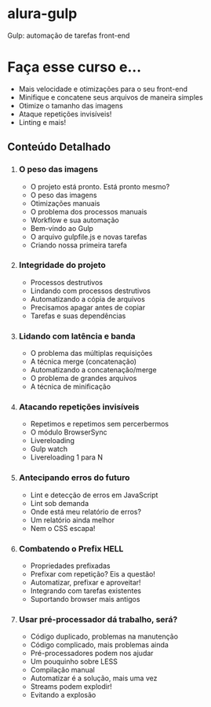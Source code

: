 # alura-gulp
Gulp: automação de tarefas front-end

# Faça esse curso e...

*   Mais velocidade e otimizações para o seu front-end
*   Minifique e concatene seus arquivos de maneira simples
*   Otimize o tamanho das imagens
*   Ataque repetições invisíveis!
*   Linting e mais!

## Conteúdo Detalhado

1.  ### O peso das imagens

    *   O projeto está pronto. Está pronto mesmo?
    *   O peso das imagens
    *   Otimizações manuais
    *   O problema dos processos manuais
    *   Workflow e sua automação
    *   Bem-vindo ao Gulp
    *   O arquivo gulpfile.js e novas tarefas
    *   Criando nossa primeira tarefa
2.  ### Integridade do projeto

    *   Processos destrutivos
    *   Lindando com processos destrutivos
    *   Automatizando a cópia de arquivos
    *   Precisamos apagar antes de copiar
    *   Tarefas e suas dependências
3.  ### Lidando com latência e banda

    *   O problema das múltiplas requisições
    *   A técnica merge (concatenação)
    *   Automatizando a concatenação/merge
    *   O problema de grandes arquivos
    *   A técnica de minificação
4.  ### Atacando repetições invisíveis

    *   Repetimos e repetimos sem percerbermos
    *   O módulo BrowserSync
    *   Livereloading
    *   Gulp watch
    *   Livereloading 1 para N
5.  ### Antecipando erros do futuro

    *   Lint e detecção de erros em JavaScript
    *   Lint sob demanda
    *   Onde está meu relatório de erros?
    *   Um relatório ainda melhor
    *   Nem o CSS escapa!
6.  ### Combatendo o Prefix HELL

    *   Propriedades prefixadas
    *   Prefixar com repetição? Eis a questão!
    *   Automatizar, prefixar e aproveitar!
    *   Integrando com tarefas existentes
    *   Suportando browser mais antigos
7.  ### Usar pré-processador dá trabalho, será?

    *   Código duplicado, problemas na manutenção
    *   Código complicado, mais problemas ainda
    *   Pré-processadores podem nos ajudar
    *   Um pouquinho sobre LESS
    *   Compilação manual
    *   Automatizar é a solução, mais uma vez
    *   Streams podem explodir!
    *   Evitando a explosão
